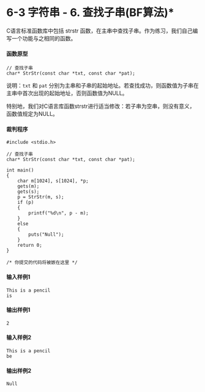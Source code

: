 # 6-3 字符串 - 6. 查找子串(BF算法)*
C语言标准函数库中包括 strstr 函数，在主串中查找子串。作为练习，我们自己编写一个功能与之相同的函数。

#### 函数原型

    
    
    // 查找子串
    char* StrStr(const char *txt, const char *pat);
    

说明：`txt` 和 `pat` 分别为主串和子串的起始地址。若查找成功，则函数值为子串在主串中首次出现的起始地址，否则函数值为NULL。

特别地，我们对C语言库函数strstr进行适当修改：若子串为空串，则没有意义，函数值规定为NULL。

#### 裁判程序

    
    
    #include <stdio.h>
    
    // 查找子串
    char* StrStr(const char *txt, const char *pat);
    
    int main()
    {
        char m[1024], s[1024], *p;
        gets(m);
        gets(s);
        p = StrStr(m, s);
        if (p)
        {
            printf("%d\n", p - m);
        }
        else
        {
            puts("Null");
        }
        return 0;
    }
    
    /* 你提交的代码将被嵌在这里 */
    

#### 输入样例1

    
    
    This is a pencil
    is
    

#### 输出样例1

    
    
    2
    

#### 输入样例2

    
    
    This is a pencil
    be
    

#### 输出样例2

    
    
    Null
    

